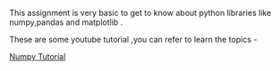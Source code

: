 This assignment is very basic to get to know about python libraries like numpy,pandas and matplotlib .

These are some youtube tutorial ,you can refer to learn the topics -

[Numpy Tutorial](https://youtu.be/QUT1VHiLmmI?si=G4-kPZu-XEbGewpX)
